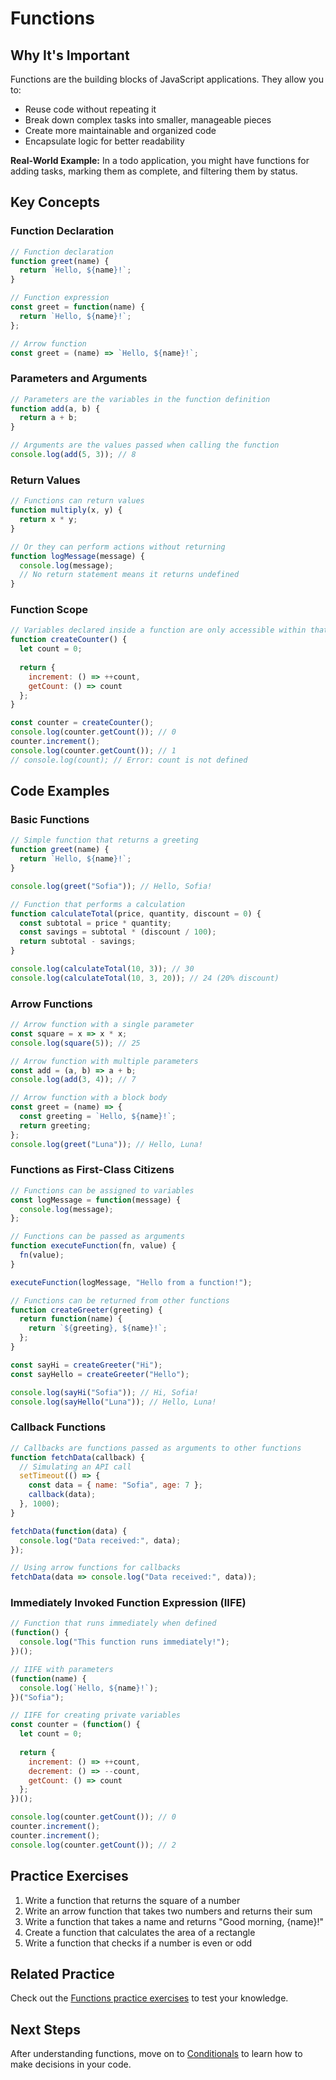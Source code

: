 # Functions

## Why It's Important

Functions are the building blocks of JavaScript applications. They allow you to:
- Reuse code without repeating it
- Break down complex tasks into smaller, manageable pieces
- Create more maintainable and organized code
- Encapsulate logic for better readability

**Real-World Example:**
In a todo application, you might have functions for adding tasks, marking them as complete, and filtering them by status.

## Key Concepts

### Function Declaration

```javascript
// Function declaration
function greet(name) {
  return `Hello, ${name}!`;
}

// Function expression
const greet = function(name) {
  return `Hello, ${name}!`;
};

// Arrow function
const greet = (name) => `Hello, ${name}!`;
```

### Parameters and Arguments

```javascript
// Parameters are the variables in the function definition
function add(a, b) {
  return a + b;
}

// Arguments are the values passed when calling the function
console.log(add(5, 3)); // 8
```

### Return Values

```javascript
// Functions can return values
function multiply(x, y) {
  return x * y;
}

// Or they can perform actions without returning
function logMessage(message) {
  console.log(message);
  // No return statement means it returns undefined
}
```

### Function Scope

```javascript
// Variables declared inside a function are only accessible within that function
function createCounter() {
  let count = 0;
  
  return {
    increment: () => ++count,
    getCount: () => count
  };
}

const counter = createCounter();
console.log(counter.getCount()); // 0
counter.increment();
console.log(counter.getCount()); // 1
// console.log(count); // Error: count is not defined
```

## Code Examples

### Basic Functions

```javascript
// Simple function that returns a greeting
function greet(name) {
  return `Hello, ${name}!`;
}

console.log(greet("Sofia")); // Hello, Sofia!

// Function that performs a calculation
function calculateTotal(price, quantity, discount = 0) {
  const subtotal = price * quantity;
  const savings = subtotal * (discount / 100);
  return subtotal - savings;
}

console.log(calculateTotal(10, 3)); // 30
console.log(calculateTotal(10, 3, 20)); // 24 (20% discount)
```

### Arrow Functions

```javascript
// Arrow function with a single parameter
const square = x => x * x;
console.log(square(5)); // 25

// Arrow function with multiple parameters
const add = (a, b) => a + b;
console.log(add(3, 4)); // 7

// Arrow function with a block body
const greet = (name) => {
  const greeting = `Hello, ${name}!`;
  return greeting;
};
console.log(greet("Luna")); // Hello, Luna!
```

### Functions as First-Class Citizens

```javascript
// Functions can be assigned to variables
const logMessage = function(message) {
  console.log(message);
};

// Functions can be passed as arguments
function executeFunction(fn, value) {
  fn(value);
}

executeFunction(logMessage, "Hello from a function!");

// Functions can be returned from other functions
function createGreeter(greeting) {
  return function(name) {
    return `${greeting}, ${name}!`;
  };
}

const sayHi = createGreeter("Hi");
const sayHello = createGreeter("Hello");

console.log(sayHi("Sofia")); // Hi, Sofia!
console.log(sayHello("Luna")); // Hello, Luna!
```

### Callback Functions

```javascript
// Callbacks are functions passed as arguments to other functions
function fetchData(callback) {
  // Simulating an API call
  setTimeout(() => {
    const data = { name: "Sofia", age: 7 };
    callback(data);
  }, 1000);
}

fetchData(function(data) {
  console.log("Data received:", data);
});

// Using arrow functions for callbacks
fetchData(data => console.log("Data received:", data));
```

### Immediately Invoked Function Expression (IIFE)

```javascript
// Function that runs immediately when defined
(function() {
  console.log("This function runs immediately!");
})();

// IIFE with parameters
(function(name) {
  console.log(`Hello, ${name}!`);
})("Sofia");

// IIFE for creating private variables
const counter = (function() {
  let count = 0;
  
  return {
    increment: () => ++count,
    decrement: () => --count,
    getCount: () => count
  };
})();

console.log(counter.getCount()); // 0
counter.increment();
counter.increment();
console.log(counter.getCount()); // 2
```

## Practice Exercises

1. Write a function that returns the square of a number
2. Write an arrow function that takes two numbers and returns their sum
3. Write a function that takes a name and returns "Good morning, {name}!"
4. Create a function that calculates the area of a rectangle
5. Write a function that checks if a number is even or odd

## Related Practice

Check out the [Functions practice exercises](../../practice/js-fundamentals/functions.md) to test your knowledge.

## Next Steps

After understanding functions, move on to [Conditionals](./conditionals.md) to learn how to make decisions in your code. 